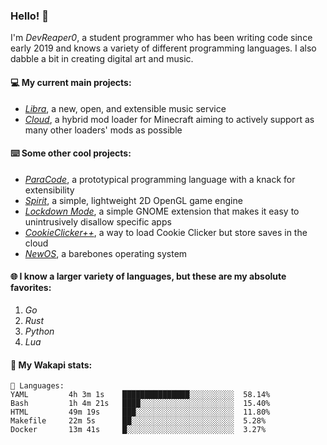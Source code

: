 ### Hello! 👋

I'm _DevReaper0_, a student programmer who has been writing code since early 2019 and knows a variety of different programming languages. I also dabble a bit in creating digital art and music.

#### 💻 My current main projects:

-   _[Libra](https://github.com/LibraMusic)_, a new, open, and extensible music service
-   _[Cloud](https://github.com/CloudLoaderMC/CloudLoader)_, a hybrid mod loader for Minecraft aiming to actively support as many other loaders' mods as possible

#### ⌨️ Some other cool projects:

-   _[ParaCode](https://github.com/ParaCodeLang/ParaCode)_, a prototypical programming language with a knack for extensibility
-   _[Spirit](https://gitlab.com/DevReaper0/SpiritEngine)_, a simple, lightweight 2D OpenGL game engine
-   _[Lockdown Mode](https://github.com/DevReaper0/GNOME-LockdownMode)_, a simple GNOME extension that makes it easy to unintrusively disallow specific apps
-   _[CookieClicker++](https://github.com/DevReaper0/CookieClickerPlusPlus)_, a way to load Cookie Clicker but store saves in the cloud
-   _[NewOS](https://github.com/DevReaper0/NewOS)_, a barebones operating system

#### 🌐 I know a larger variety of languages, but these are my absolute favorites:

1. _Go_
2. _Rust_
3. _Python_
4. _Lua_

#### 📡 My Wakapi stats:

```text
💾 Languages:
YAML         4h 3m 1s    ███████████████░░░░░░░░░░  58.14%
Bash         1h 4m 21s   ████░░░░░░░░░░░░░░░░░░░░░  15.40%
HTML         49m 19s     ███░░░░░░░░░░░░░░░░░░░░░░  11.80%
Makefile     22m 5s      ██░░░░░░░░░░░░░░░░░░░░░░░  5.28%
Docker       13m 41s     █░░░░░░░░░░░░░░░░░░░░░░░░  3.27%
```
